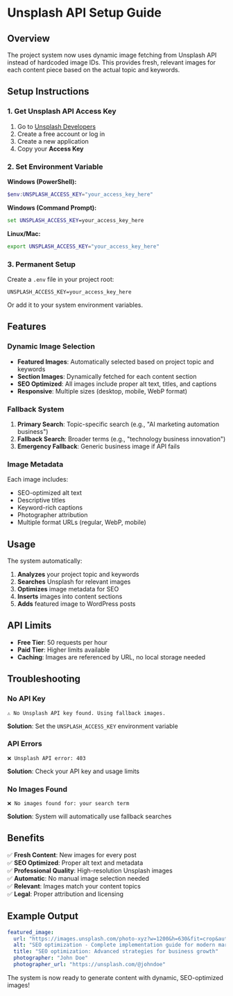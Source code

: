 # Unsplash API Setup Guide

## Overview
The project system now uses dynamic image fetching from Unsplash API instead of hardcoded image IDs. This provides fresh, relevant images for each content piece based on the actual topic and keywords.

## Setup Instructions

### 1. Get Unsplash API Access Key

1. Go to [Unsplash Developers](https://unsplash.com/developers)
2. Create a free account or log in
3. Create a new application
4. Copy your **Access Key**

### 2. Set Environment Variable

**Windows (PowerShell):**
```powershell
$env:UNSPLASH_ACCESS_KEY="your_access_key_here"
```

**Windows (Command Prompt):**
```cmd
set UNSPLASH_ACCESS_KEY=your_access_key_here
```

**Linux/Mac:**
```bash
export UNSPLASH_ACCESS_KEY="your_access_key_here"
```

### 3. Permanent Setup

Create a `.env` file in your project root:
```
UNSPLASH_ACCESS_KEY=your_access_key_here
```

Or add it to your system environment variables.

## Features

### Dynamic Image Selection
- **Featured Images**: Automatically selected based on project topic and keywords
- **Section Images**: Dynamically fetched for each content section
- **SEO Optimized**: All images include proper alt text, titles, and captions
- **Responsive**: Multiple sizes (desktop, mobile, WebP format)

### Fallback System
1. **Primary Search**: Topic-specific search (e.g., "AI marketing automation business")
2. **Fallback Search**: Broader terms (e.g., "technology business innovation")  
3. **Emergency Fallback**: Generic business image if API fails

### Image Metadata
Each image includes:
- SEO-optimized alt text
- Descriptive titles
- Keyword-rich captions
- Photographer attribution
- Multiple format URLs (regular, WebP, mobile)

## Usage

The system automatically:
1. **Analyzes** your project topic and keywords
2. **Searches** Unsplash for relevant images
3. **Optimizes** image metadata for SEO
4. **Inserts** images into content sections
5. **Adds** featured image to WordPress posts

## API Limits

- **Free Tier**: 50 requests per hour
- **Paid Tier**: Higher limits available
- **Caching**: Images are referenced by URL, no local storage needed

## Troubleshooting

### No API Key
```
⚠️ No Unsplash API key found. Using fallback images.
```
**Solution**: Set the `UNSPLASH_ACCESS_KEY` environment variable

### API Errors
```
❌ Unsplash API error: 403
```
**Solution**: Check your API key and usage limits

### No Images Found
```
❌ No images found for: your search term
```
**Solution**: System will automatically use fallback searches

## Benefits

✅ **Fresh Content**: New images for every post  
✅ **SEO Optimized**: Proper alt text and metadata  
✅ **Professional Quality**: High-resolution Unsplash images  
✅ **Automatic**: No manual image selection needed  
✅ **Relevant**: Images match your content topics  
✅ **Legal**: Proper attribution and licensing  

## Example Output

```yaml
featured_image:
  url: "https://images.unsplash.com/photo-xyz?w=1200&h=630&fit=crop&auto=format&q=80"
  alt: "SEO optimization - Complete implementation guide for modern marketers in 2025"
  title: "SEO optimization: Advanced strategies for business growth"
  photographer: "John Doe"
  photographer_url: "https://unsplash.com/@johndoe"
```

The system is now ready to generate content with dynamic, SEO-optimized images! 